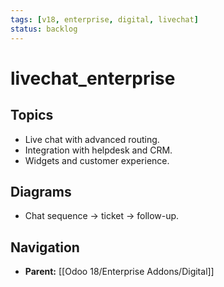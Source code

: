 ```yaml
---
tags: [v18, enterprise, digital, livechat]
status: backlog
---
```

# livechat_enterprise

## Topics
- Live chat with advanced routing.
- Integration with helpdesk and CRM.
- Widgets and customer experience.

## Diagrams
- Chat sequence -> ticket -> follow-up.








## Navigation
- **Parent:** [[Odoo 18/Enterprise Addons/Digital]]

